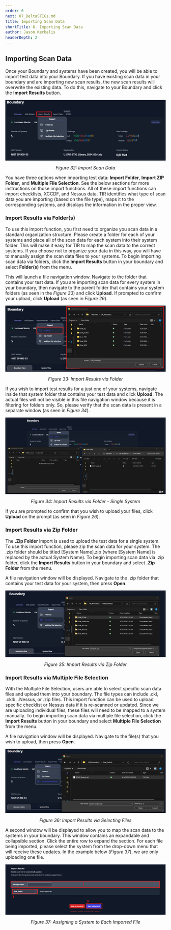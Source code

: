 ```yaml
---
order: 6
next: 07_DeltaSTIGs.md
title: Importing Scan Data
shortTitle: 6. Importing Scan Data
author: Jason Kerbelis
headerDepth: 2
---
```


## Importing Scan Data

Once your Boundary and systems have been created, you will be able to import test data into your Boundary. If you have existing scan data in your boundary and are importing new scan results, the new scan results will overwrite the existing data. To do this, navigate to your Boundary and click the **Import Results** button.

<p>
<img 
    style="display: block; margin-left: auto; margin-right: auto; "
    src="../../assets/user-guide/Boundary_ImportResults.png" 
    alt="Figure 32: Import Scan Data">
</img>
</p>
<p style="text-align: center;"><em>Figure 32: Import Scan Data</em></p>

You have three options when importing test data: **Import Folder**, **Import ZIP Folder**, and **Multiple File Selection**. See the below sections for more instructions on those import functions. All of these import functions can import checklists, XCCDF, and Nessus data. TIR identifies what type of scan data you are importing (based on the file type), maps it to the corresponding systems, and displays the information in the proper view.

### Import Results via Folder(s)

To use this import function, you first need to organize you scan data in a standard organization structure. Please create a folder for each of your systems and place all of the scan data for each system into their system folder. This will make it easy for TIR to map the scan data to the correct systems. If you choose not to organize your data in this way, you will have to manually assign the scan data files to your systems. To begin importing scan data via folders, click the **Import Results** button in your boundary and select **Folder(s)** from the menu. 

This will launch a file navigation window. Navigate to the folder that contains your test data. If you are importing scan data for every system in your boundary, then navigate to the parent folder that contains your system folders (as seen in the *Figure 33*) and click **Upload**. If prompted to confirm your upload, click **Upload** (as seen in *Figure 26*).

<p>
<img 
    style="display: block; margin-left: auto; margin-right: auto; "
    src="../../assets/user-guide/Boundary_ImportResultsViaFolders.png" 
    alt="Figure 33: Import Results via Folder">
</img>
</p>
<p style="text-align: center;"><em>Figure 33: Import Results via Folder</em></p>

If you wish to import test results for a just one of your systems, navigate inside that system folder that contains your test data and click **Upload**. The actual files will not be visible in this file navigation window because it is filtering for folders only. So, please verify that the scan data is present in a separate window (as seen in *Figure 34*).

<p>
<img 
    style="display: block; margin-left: auto; margin-right: auto; "
    src="../../assets/user-guide/Boundary_ImportResultsViaFolders-SingleSystem.png" 
    alt="Figure 34: Import Results via Folder - Single System">
</img>
</p>
<p style="text-align: center;"><em>Figure 34: Import Results via Folder - Single System</em></p>

If you are prompted to confirm that you wish to upload your files, click **Upload** on the prompt (as seen in *Figure 26*).

### Import Results via Zip Folder

The **.Zip Folder** import is used to upload the test data for a single system. To use this import function, please zip the scan data for your system. The .zip folder should be titled [System Name].zip (where [System Name] is replaced by the actual System Name). To begin importing scan data via .zip folder, click the **Import Results** button in your boundary and select **.Zip Folder** from the menu.

A file navigation window will be displayed. Navigate to the .zip folder that contains your test data for your system, then press **Open**.

<p>
<img 
    style="display: block; margin-left: auto; margin-right: auto; "
    src="../../assets/user-guide/Boundary_ImportResultsViaZipFolder.png" 
    alt="Figure 35: Import Results via Zip Folder">
</img>
</p>
<p style="text-align: center;"><em>Figure 35: Import Results via Zip Folder</em></p>

### Import Results via Multiple File Selection

With the Multiple File Selection, users are able to select specific scan data files and upload them into your boundary. The file types can include .ckl, .cklb, .Nessus, or .zip files. This import function can be used to upload specific checklist or Nessus data if it is re-scanned or updated. Since we are uploading individual files, these files will need to be mapped to a system manually. To begin importing scan data via multiple file selection, click the **Import Results** button in your boundary and select **Multiple File Selection** from the menu.

A file navigation window will be displayed. Navigate to the file(s) that you wish to upload, then press **Open**.

<p>
<img 
    style="display: block; margin-left: auto; margin-right: auto; "
    src="../../assets/user-guide/Boundary_ImportResultsViaMultipleFileSelection.png" 
    alt="Figure 36: Import Results via Selecting Files">
</img>
</p>
<p style="text-align: center;"><em>Figure 36: Import Results via Selecting Files</em></p>

A second window will be displayed to allow you to map the scan data to the systems in your boundary. This window contains an expandable and collapsible section. Click the entire row to expand the section. For each file being imported, please select the system from the drop-down menu that will receive these updates. In the example below (*Figure 37*), we are only uploading one file.

<p>
<img 
    style="display: block; margin-left: auto; margin-right: auto; "
    src="../../assets/user-guide/Boundary_ImportResultsViaMultipleFileSelection2.png" 
    alt="Figure 37: Assigning a System to Each Imported File">
</img>
</p>
<p style="text-align: center;"><em>Figure 37: Assigning a System to Each Imported File</em></p>